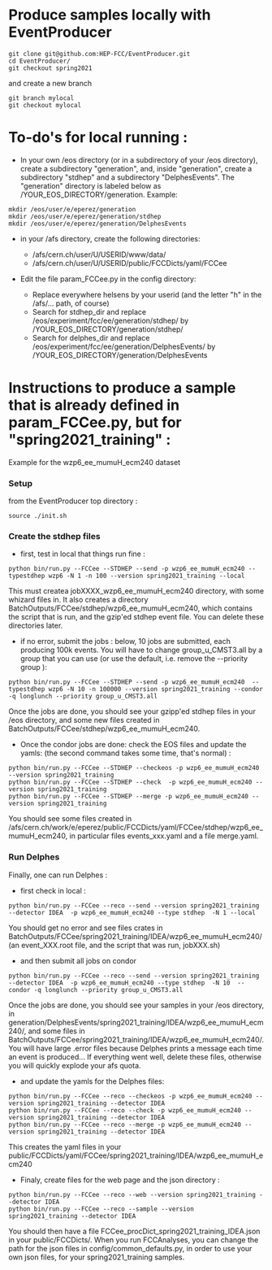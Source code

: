 Produce samples locally with EventProducer
=============


```
git clone git@github.com:HEP-FCC/EventProducer.git
cd EventProducer/
git checkout spring2021
```
and create a new branch
```
git branch mylocal
git checkout mylocal
```

To-do's  for local running :
========================

  - In your own /eos directory (or in a subdirectory of your /eos directory), create a subdirectory "generation", and, inside "generation", create a subdirectory "stdhep" and a subdirectory "DelphesEvents". The "generation" directory is labeled below as /YOUR\_EOS\_DIRECTORY/generation. Example:
``` 
mkdir /eos/user/e/eperez/generation
mkdir /eos/user/e/eperez/generation/stdhep
mkdir /eos/user/e/eperez/generation/DelphesEvents
```

  - in your /afs directory, create the following directories:
    - /afs/cern.ch/user/U/USERID/www/data/
    - /afs/cern.ch/user/U/USERID/public/FCCDicts/yaml/FCCee

  - Edit the file param\_FCCee.py  in the config directory: 
    - Replace everywhere helsens by your userid (and the letter "h" in the /afs/... path, of course)
    - Search for stdhep\_dir and replace /eos/experiment/fcc/ee/generation/stdhep/ by   /YOUR\_EOS\_DIRECTORY/generation/stdhep/
    - Search for delphes\_dir and replace /eos/experiment/fcc/ee/generation/DelphesEvents/ by  /YOUR\_EOS\_DIRECTORY/generation/DelphesEvents




Instructions to produce a sample that is already defined in param\_FCCee.py, but for "spring2021_training" :
==========================================

Example for the wzp6\_ee\_mumuH\_ecm240 dataset 

### Setup 
from the EventProducer top directory :
```
source ./init.sh
```


### Create the stdhep files 

  - first, test in local that things run fine :
```
python bin/run.py --FCCee --STDHEP --send -p wzp6_ee_mumuH_ecm240 --typestdhep wzp6 -N 1 -n 100 --version spring2021_training --local
```
This must createa jobXXXX\_wzp6\_ee\_mumuH\_ecm240 directory, with  some whizard files in. It  also creates a directory BatchOutputs/FCCee/stdhep/wzp6\_ee\_mumuH\_ecm240, which contains the script that is run, and the gzip'ed stdhep event file. You can delete these directories later.
 
  - if no error, submit the jobs : below, 10 jobs are submitted, each producing 100k events. You will have to change group\_u\_CMST3.all by a group that you can use (or use the default, i.e. remove the --priority group ):
```
python bin/run.py --FCCee --STDHEP --send -p wzp6_ee_mumuH_ecm240  --typestdhep wzp6 -N 10 -n 100000 --version spring2021_training --condor -q longlunch --priority group_u_CMST3.all
```
  Once the jobs  are done, you should see your  gzipp'ed stdhep files in your  /eos directory, and some new files created in BatchOutputs/FCCee/stdhep/wzp6\_ee\_mumuH\_ecm240.

  - Once  the condor jobs  are done: check the EOS files and update the yamls: (the second command takes some time, that's normal) :
```
python bin/run.py --FCCee --STDHEP --checkeos -p wzp6_ee_mumuH_ecm240 --version spring2021_training
python bin/run.py --FCCee --STDHEP --check  -p wzp6_ee_mumuH_ecm240 --version spring2021_training
python bin/run.py --FCCee --STDHEP --merge -p wzp6_ee_mumuH_ecm240 --version spring2021_training
```
 You should see some files created in /afs/cern.ch/work/e/eperez/public/FCCDicts/yaml/FCCee/stdhep/wzp6\_ee\_mumuH\_ecm240, in particular files events\_xxx.yaml and a file merge.yaml.

### Run Delphes

Finally, one can run Delphes :
   - first check in local :
```
python bin/run.py --FCCee --reco --send --version spring2021_training --detector IDEA  -p wzp6_ee_mumuH_ecm240 --type stdhep  -N 1 --local
```
 You should get no error and see files crates in BatchOutputs/FCCee/spring2021\_training/IDEA/wzp6\_ee\_mumuH\_ecm240/ (an event\_XXX.root file, and the script that was run, jobXXX.sh)

  - and then submit all jobs on condor 
```
python bin/run.py --FCCee --reco --send --version spring2021_training --detector IDEA  -p wzp6_ee_mumuH_ecm240 --type stdhep  -N 10  --condor -q longlunch --priority group_u_CMST3.all
```
Once the jobs are done, you should see your samples in your /eos directory, in generation/DelphesEvents/spring2021\_training/IDEA/wzp6\_ee\_mumuH\_ecm240/, and some files in BatchOutputs/FCCee/spring2021_training/IDEA/wzp6\_ee\_mumuH\_ecm240/. You will have large .error files because Delphes prints a message each time an event is produced... If everything went  well, delete these files, otherwise you will quickly explode your afs quota.

  - and update the yamls for the Delphes files:
```
python bin/run.py --FCCee --reco --checkeos -p wzp6_ee_mumuH_ecm240 --version spring2021_training --detector IDEA
python bin/run.py --FCCee --reco --check -p wzp6_ee_mumuH_ecm240 --version spring2021_training --detector IDEA
python bin/run.py --FCCee --reco --merge -p wzp6_ee_mumuH_ecm240 --version spring2021_training --detector IDEA
```
  This creates the yaml files in your public/FCCDicts/yaml/FCCee/spring2021\_training/IDEA/wzp6\_ee\_mumuH\_ecm240

  - Finaly, create files for the web page and the json directory :
```
python bin/run.py --FCCee --reco --web --version spring2021_training --detector IDEA
python bin/run.py --FCCee --reco --sample --version spring2021_training --detector IDEA
```
You should then have a file FCCee\_procDict\_spring2021\_training\_IDEA.json  in your public/FCCDicts/. When you run FCCAnalyses, you  can change the path for the json files in config/common\_defaults.py, in order  to use your own json files, for your spring2021\_training samples.



